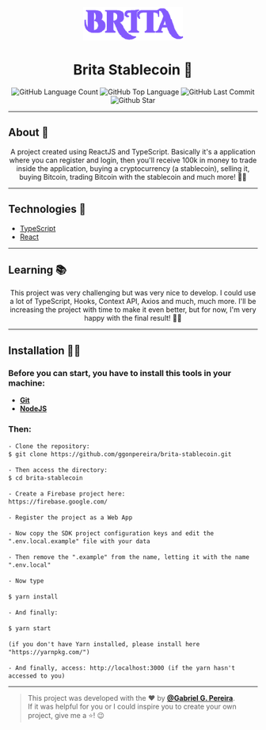 <h4 align="center">
<img src="./src/assets/images/logo.png" width="40%" /><br>
 <h1 align="center">Brita Stablecoin 🤗</h1> 
</h4>
<p align="center">
  <img alt="GitHub Language Count" src="https://img.shields.io/github/languages/count/ggonpereira/brita-stablecoin" />
  <img alt="GitHub Top Language" src="https://img.shields.io/github/languages/top/ggonpereira/brita-stablecoin" />
  <img alt="GitHub Last Commit" src="https://img.shields.io/github/last-commit/ggonpereira/brita-stablecoin" />
  <img alt="Github Star" src="https://img.shields.io/github/stars/ggonpereira/brita-stablecoin?style=social" />
</p>

---

<h2>About 📝</h2>

<p align="center">A project created using ReactJS and TypeScript. Basically it's a application where you can register and login, then you'll receive 100k in money to trade inside the application, buying a cryptocurrency (a stablecoin), selling it, buying Bitcoin, trading Bitcoin with the stablecoin and much more! 👊🏼</p>

---

<h2>Technologies 🚀</h2>

- [TypeScript](https://www.typescriptlang.org/)
- [React](https://pt-br.reactjs.org/)

---

<h2>Learning 📚</h2>

<p align="center">This project was very challenging but was very nice to develop. I could use a lot of TypeScript, Hooks, Context API, Axios and much, much more. I'll be increasing the project with time to make it even better, but for now, I'm very happy with the final result! 🙌🏼</p>

---

<h2>Installation 👨‍💻</h2>

### Before you can start, you have to install this tools in your machine:

- <b>[Git](https://git-scm.com)</b>
- <b>[NodeJS](https://nodejs.org/)</b>

### Then:

```
- Clone the repository:
$ git clone https://github.com/ggonpereira/brita-stablecoin.git

- Then access the directory:
$ cd brita-stablecoin

- Create a Firebase project here:
https://firebase.google.com/

- Register the project as a Web App

- Now copy the SDK project configuration keys and edit the ".env.local.example" file with your data

- Then remove the ".example" from the name, letting it with the name ".env.local"

- Now type

$ yarn install

- And finally:

$ yarn start

(if you don't have Yarn installed, please install here "https://yarnpkg.com/")

- And finally, access: http://localhost:3000 (if the yarn hasn't accessed to you)
```

---

> This project was developed with the ❤️ by **[@Gabriel G. Pereira](https://www.linkedin.com/in/gabriel-gonçalves-pereira/)**.<br>
> If it was helpful for you or I could inspire you to create your own project, give me a ⭐! 😉
